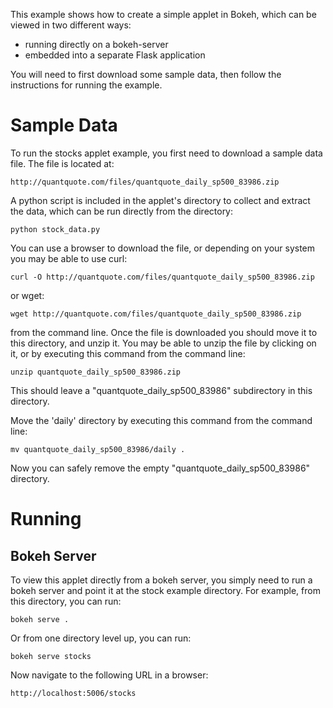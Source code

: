 This example shows how to create a simple applet in Bokeh, which can
be viewed in two different ways:

* running directly on a bokeh-server
* embedded into a separate Flask application

You will need to first download some sample data, then follow the
instructions for running the example.

Sample Data
===========

To run the stocks applet example, you first need to download a sample data
file. The file is located at:

    http://quantquote.com/files/quantquote_daily_sp500_83986.zip

A python script is included in the applet's directory to collect and extract
the data, which can be run directly from the directory:

    python stock_data.py

You can use a browser to download the file, or depending on your system you
may be able to use curl:

    curl -O http://quantquote.com/files/quantquote_daily_sp500_83986.zip

or wget:

    wget http://quantquote.com/files/quantquote_daily_sp500_83986.zip

from the command line. Once the file is downloaded you should move it
to this directory, and unzip it. You may be able to unzip the file by
clicking on it, or by executing this command from the command line:

    unzip quantquote_daily_sp500_83986.zip

This should leave a "quantquote_daily_sp500_83986" subdirectory in this directory.

Move the 'daily' directory by executing this command from the command line:

    mv quantquote_daily_sp500_83986/daily .

Now you can safely remove the empty "quantquote_daily_sp500_83986" directory.

Running
=======

Bokeh Server
------------

To view this applet directly from a bokeh server, you simply need to
run a bokeh server and point it at the stock example directory. For example,
from this directory, you can run:

    bokeh serve .

Or from one directory level up, you can run:

    bokeh serve stocks

Now navigate to the following URL in a browser:

    http://localhost:5006/stocks
